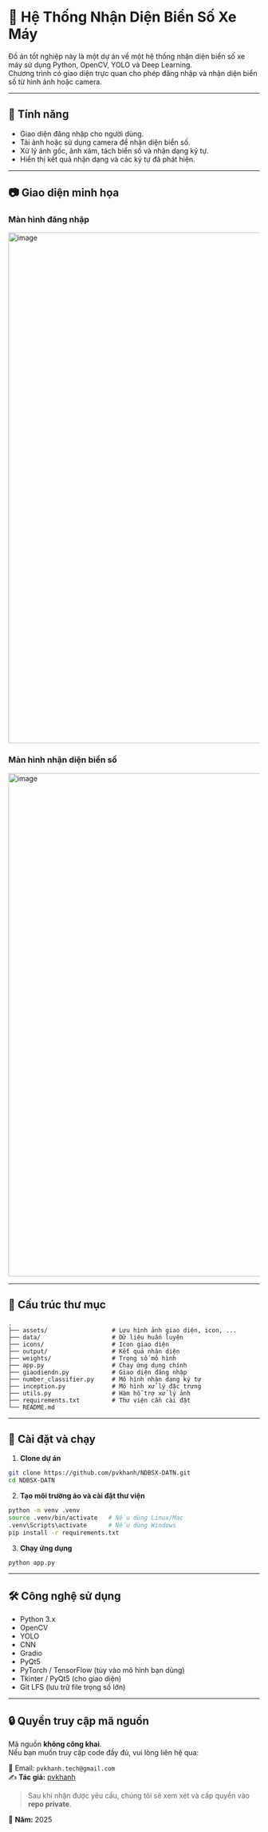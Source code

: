 # 🚗 Hệ Thống Nhận Diện Biển Số Xe Máy

Đồ án tốt nghiệp này là một dự án về một hệ thống nhận diện biển số xe máy sử dụng Python, OpenCV, YOLO và Deep Learning.  
Chương trình có giao diện trực quan cho phép đăng nhập và nhận diện biển số từ hình ảnh hoặc camera.

---

## 📌 Tính năng
- Giao diện đăng nhập cho người dùng.
- Tải ảnh hoặc sử dụng camera để nhận diện biển số.
- Xử lý ảnh gốc, ảnh xám, tách biển số và nhận dạng ký tự.
- Hiển thị kết quả nhận dạng và các ký tự đã phát hiện.

---

## 📷 Giao diện minh họa

### Màn hình đăng nhập
<img width="1920" height="1022" alt="image" src="https://github.com/user-attachments/assets/5919d05d-2b3e-4770-b4f4-053877fbab1b" />


### Màn hình nhận diện biển số
<img width="1053" height="1007" alt="image" src="https://github.com/user-attachments/assets/07a783c2-2eb3-4c3d-8a64-8893fa3208ed" />


---

## 📂 Cấu trúc thư mục

```
.
├── assets/                  # Lưu hình ảnh giao diện, icon, ...
├── data/                    # Dữ liệu huấn luyện
├── icons/                   # Icon giao diện
├── output/                  # Kết quả nhận diện
├── weights/                 # Trọng số mô hình
├── app.py                   # Chạy ứng dụng chính
├── giaodiendn.py            # Giao diện đăng nhập
├── number_classifier.py     # Mô hình nhận dạng ký tự
├── inception.py             # Mô hình xử lý đặc trưng
├── utils.py                 # Hàm hỗ trợ xử lý ảnh
├── requirements.txt         # Thư viện cần cài đặt
└── README.md
```

---

## 🚀 Cài đặt và chạy
1. **Clone dự án**
```bash
git clone https://github.com/pvkhanh/NDBSX-DATN.git
cd NDBSX-DATN
```

2. **Tạo môi trường ảo và cài đặt thư viện**
```bash
python -m venv .venv
source .venv/bin/activate   # Nếu dùng Linux/Mac
.venv\Scripts\activate      # Nếu dùng Windows
pip install -r requirements.txt
```

3. **Chạy ứng dụng**
```bash
python app.py
```

---

## 🛠 Công nghệ sử dụng
- Python 3.x
- OpenCV
- YOLO
- CNN
- Gradio
- PyQt5
- PyTorch / TensorFlow (tùy vào mô hình bạn dùng)
- Tkinter / PyQt5 (cho giao diện)
- Git LFS (lưu trữ file trọng số lớn)

---
## 🔒 Quyền truy cập mã nguồn
Mã nguồn **không công khai**.  
Nếu bạn muốn truy cập code đầy đủ, vui lòng liên hệ qua:

📧 Email: `pvkhanh.tech@gmail.com`  
✍ **Tác giả:** [pvkhanh](https://github.com/pvkhanh)  

> Sau khi nhận được yêu cầu, chúng tôi sẽ xem xét và cấp quyền vào **repo private**.

📅 **Năm:** 2025
